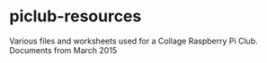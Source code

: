 # piclub-resources
Various files and worksheets used for a Collage Raspberry Pi Club. Documents from March 2015
